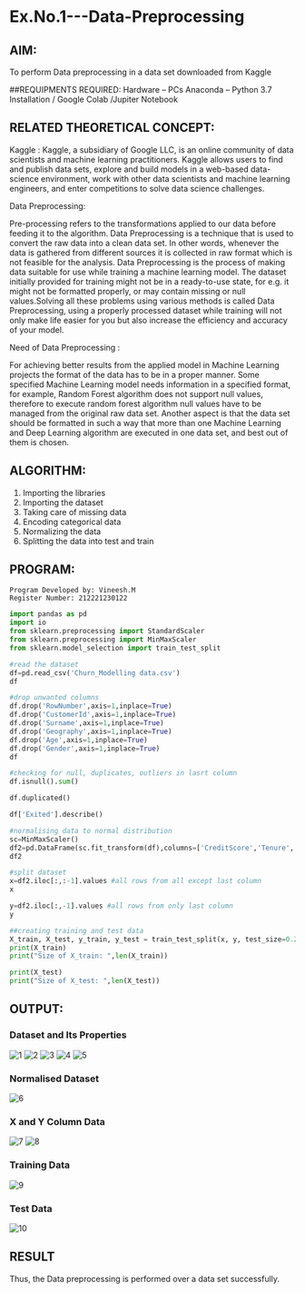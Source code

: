 # Ex.No.1---Data-Preprocessing
## AIM:

To perform Data preprocessing in a data set downloaded from Kaggle

##REQUIPMENTS REQUIRED:
Hardware – PCs
Anaconda – Python 3.7 Installation / Google Colab /Jupiter Notebook

## RELATED THEORETICAL CONCEPT:

Kaggle :
Kaggle, a subsidiary of Google LLC, is an online community of data scientists and machine learning practitioners. Kaggle allows users to find and publish data sets, explore and build models in a web-based data-science environment, work with other data scientists and machine learning engineers, and enter competitions to solve data science challenges.

Data Preprocessing:

Pre-processing refers to the transformations applied to our data before feeding it to the algorithm. Data Preprocessing is a technique that is used to convert the raw data into a clean data set. In other words, whenever the data is gathered from different sources it is collected in raw format which is not feasible for the analysis.
Data Preprocessing is the process of making data suitable for use while training a machine learning model. The dataset initially provided for training might not be in a ready-to-use state, for e.g. it might not be formatted properly, or may contain missing or null values.Solving all these problems using various methods is called Data Preprocessing, using a properly processed dataset while training will not only make life easier for you but also increase the efficiency and accuracy of your model.

Need of Data Preprocessing :

For achieving better results from the applied model in Machine Learning projects the format of the data has to be in a proper manner. Some specified Machine Learning model needs information in a specified format, for example, Random Forest algorithm does not support null values, therefore to execute random forest algorithm null values have to be managed from the original raw data set.
Another aspect is that the data set should be formatted in such a way that more than one Machine Learning and Deep Learning algorithm are executed in one data set, and best out of them is chosen.


## ALGORITHM:
1. Importing the libraries
2. Importing the dataset
3. Taking care of missing data
4. Encoding categorical data
5. Normalizing the data
6. Splitting the data into test and train

## PROGRAM:
```
Program Developed by: Vineesh.M
Register Number: 212221230122
```
```python
import pandas as pd
import io
from sklearn.preprocessing import StandardScaler
from sklearn.preprocessing import MinMaxScaler
from sklearn.model_selection import train_test_split
```
```python
#read the dataset
df=pd.read_csv('Churn_Modelling data.csv')
df
```
```python
#drop unwanted columns
df.drop('RowNumber',axis=1,inplace=True)
df.drop('CustomerId',axis=1,inplace=True)
df.drop('Surname',axis=1,inplace=True)
df.drop('Geography',axis=1,inplace=True)
df.drop('Age',axis=1,inplace=True)
df.drop('Gender',axis=1,inplace=True)
df
```
```python
#checking for null, duplicates, outliers in lasrt column
df.isnull().sum()

df.duplicated()

df['Exited'].describe()
```

```python
#normalising data to normal distribution
sc=MinMaxScaler()
df2=pd.DataFrame(sc.fit_transform(df),columns=['CreditScore','Tenure','Balance','NumOfProducts','HasCrCard','IsActiveMember','EstimatedSalary','Exited'])
df2
```

```python
#split dataset
x=df2.iloc[:,:-1].values #all rows from all except last column
x
```
```python
y=df2.iloc[:,-1].values #all rows from only last column
y
```
```python
##creating training and test data
X_train, X_test, y_train, y_test = train_test_split(x, y, test_size=0.2)
print(X_train)
print("Size of X_train: ",len(X_train))
```
```python
print(X_test)
print("Size of X_test: ",len(X_test))
```

## OUTPUT:
### Dataset and Its Properties
![1](https://user-images.githubusercontent.com/93427254/230002649-9d967a13-cf95-4f05-b508-e9e29adcd01c.png)
![2](https://user-images.githubusercontent.com/93427254/230002650-3c19bc81-47ae-4856-ab79-47bbbadda151.png)
![3](https://user-images.githubusercontent.com/93427254/230002652-9d83de01-375f-496a-8533-39bd5599bfe4.png)
![4](https://user-images.githubusercontent.com/93427254/230002617-c47ee70b-107e-4abd-ae86-cfb34c562fc8.png)
![5](https://user-images.githubusercontent.com/93427254/230002629-04c32999-e79a-48f6-90cc-f81f25496ab8.png)

### Normalised Dataset
![6](https://user-images.githubusercontent.com/93427254/230002632-45b51e60-2f4f-491b-9b98-6a662675b4a7.png)

### X and Y Column Data
![7](https://user-images.githubusercontent.com/93427254/230002634-67a6129e-6de6-4d64-8114-80e5107c07f0.png)
![8](https://user-images.githubusercontent.com/93427254/230002636-ec9e678b-512f-492f-80ae-1aff81224e73.png)

### Training Data
![9](https://user-images.githubusercontent.com/93427254/230002640-e1c61467-ac2a-45ff-a193-93a8baa69793.png)

### Test Data
![10](https://user-images.githubusercontent.com/93427254/230002646-0677b9f7-437c-4568-82ef-4b0db8c6f9cc.png)


## RESULT
Thus, the Data preprocessing is performed over a data set successfully.
